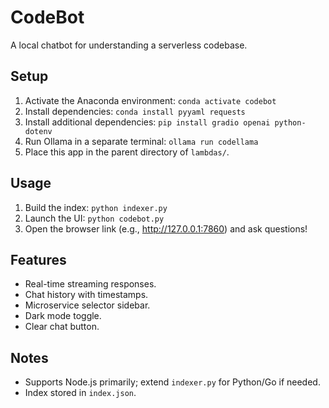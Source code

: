 # CodeBot

A local chatbot for understanding a serverless codebase.

## Setup
1. Activate the Anaconda environment: `conda activate codebot`
2. Install dependencies: `conda install pyyaml requests`
3. Install additional dependencies: `pip install gradio openai python-dotenv`
4. Run Ollama in a separate terminal: `ollama run codellama`
5. Place this app in the parent directory of `lambdas/`.

## Usage
1. Build the index: `python indexer.py`
2. Launch the UI: `python codebot.py`
3. Open the browser link (e.g., http://127.0.0.1:7860) and ask questions!

## Features
- Real-time streaming responses.
- Chat history with timestamps.
- Microservice selector sidebar.
- Dark mode toggle.
- Clear chat button.

## Notes
- Supports Node.js primarily; extend `indexer.py` for Python/Go if needed.
- Index stored in `index.json`.

